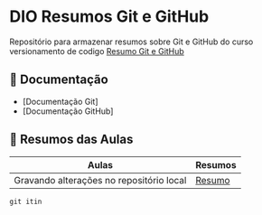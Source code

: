 # DIO Resumos Git e GitHub

Repositório para armazenar resumos sobre Git e GitHub do curso versionamento de codigo [Resumo Git e GitHub]()

## 📒 Documentação
- [Documentação Git]
- [Documentação GitHub]

## 📗 Resumos das Aulas

| Aulas | Resumos |
|-------|---------|
| Gravando alterações no repositório local | [Resumo]()

```
git itin
```